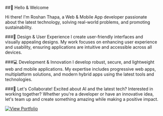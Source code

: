 ##👋 Hello & Welcome

Hi there! I'm Roshan Thapa, a Web & Mobile App developer passionate about the latest technology, solving real-world problems, and promoting sustainability.

###🎨 Design & User Experience
I create user-friendly interfaces and visually appealing designs. My work focuses on enhancing user experience and usability, ensuring applications are intuitive and accessible across all devices.

###💻 Development & Innovation
I develop robust, secure, and lightweight web and mobile applications. My expertise includes progressive web apps, multiplatform solutions, and modern hybrid apps using the latest tools and technologies.

###🚀 Let's Collaborate!
Excited about AI and the latest tech? Interested in working together? Whether you're a developer or have an innovative idea, let's team up and create something amazing while making a positive impact.


[![View Portfolio](https://img.shields.io/badge/View%20Portfolio-007bff?style=for-the-badge)](https://lafacodes.github.io/)
